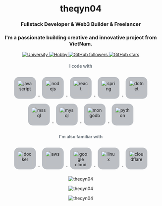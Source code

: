 <h1 align="center">theqyn04</h1>
<h3 align="center">Fullstack Developer & Web3 Builder & Freelancer</h3>

<h3 align="center">I'm a passionate building creative and innovative project from VietNam.</h3>

<p align="center">
  <!-- Thẻ University -->
  <a href="https://github.com/theqyn04">
    <img src="https://img.shields.io/badge/University-FPTU-blue?style=flat&logo=graduation-cap" alt="University" />
  </a>
  
  <!-- Thẻ Hobby -->
  <a href="https://github.com/theqyn04">
    <img src="https://img.shields.io/badge/Hobby-Japanese_Culture-green?style=flat&logo=gamepad" alt="Hobby" />
  </a>
  
  <!-- Thẻ Follow -->
  <a href="https://github.com/theqyn04?tab=followers">
    <img src="https://img.shields.io/github/followers/theqyn04?color=yellow&label=Follow&logo=github&style=flat" alt="GitHub followers" />
  </a>
  
  <!-- Thẻ Star -->
  <a href="https://github.com/theqyn04?tab=repositories">
    <img src="https://img.shields.io/github/stars/theqyn04?color=orange&label=Stars&logo=github&style=flat" alt="GitHub stars" />
  </a>
</p>

<h4 align="center" style="color: #6c757d;">I code with</h4>

<p align="center">
  <!-- JavaScript -->
  <a href="https://developer.mozilla.org/en-US/docs/Web/JavaScript" target="_blank" rel="noreferrer"> 
    <img src="https://cdn.jsdelivr.net/gh/devicons/devicon/icons/javascript/javascript-original.svg" alt="javascript" width="50" height="50" style="margin: 8px; background-color: #2d374850; padding: 10px; border-radius: 15px;" />
  </a>
  
  <!-- Node.js -->
  <a href="https://nodejs.org" target="_blank" rel="noreferrer"> 
    <img src="https://cdn.jsdelivr.net/gh/devicons/devicon/icons/nodejs/nodejs-original.svg" alt="nodejs" width="50" height="50" style="margin: 8px; background-color: #2d374850; padding: 10px; border-radius: 15px;" />
  </a>
  
  <!-- React -->
  <a href="https://reactjs.org/" target="_blank" rel="noreferrer"> 
    <img src="https://cdn.jsdelivr.net/gh/devicons/devicon/icons/react/react-original.svg" alt="react" width="50" height="50" style="margin: 8px; background-color: #2d374850; padding: 10px; border-radius: 15px;" />
  </a>
  
  <!-- Spring -->
  <a href="https://spring.io/" target="_blank" rel="noreferrer"> 
    <img src="https://cdn.jsdelivr.net/gh/devicons/devicon/icons/spring/spring-original.svg" alt="spring" width="50" height="50" style="margin: 8px; background-color: #2d374850; padding: 10px; border-radius: 15px;" />
  </a>
  
  <!-- .NET -->
  <a href="https://dotnet.microsoft.com/" target="_blank" rel="noreferrer"> 
    <img src="https://cdn.jsdelivr.net/gh/devicons/devicon/icons/dot-net/dot-net-original.svg" alt="dotnet" width="50" height="50" style="margin: 8px; background-color: #2d374850; padding: 10px; border-radius: 15px;" />
  </a>
  
  <!-- MSSQL -->
  <a href="https://www.microsoft.com/en-us/sql-server" target="_blank" rel="noreferrer"> 
    <img src="https://cdn.jsdelivr.net/gh/devicons/devicon/icons/microsoftsqlserver/microsoftsqlserver-plain.svg" alt="mssql" width="50" height="50" style="margin: 8px; background-color: #2d374850; padding: 10px; border-radius: 15px;" />
  </a>
  
  <!-- MySQL -->
  <a href="https://www.mysql.com/" target="_blank" rel="noreferrer"> 
    <img src="https://cdn.jsdelivr.net/gh/devicons/devicon/icons/mysql/mysql-original.svg" alt="mysql" width="50" height="50" style="margin: 8px; background-color: #2d374850; padding: 10px; border-radius: 15px;" />
  </a>
  
  <!-- MongoDB -->
  <a href="https://www.mongodb.com/" target="_blank" rel="noreferrer"> 
    <img src="https://cdn.jsdelivr.net/gh/devicons/devicon/icons/mongodb/mongodb-original.svg" alt="mongodb" width="50" height="50" style="margin: 8px; background-color: #2d374850; padding: 10px; border-radius: 15px;" />
  </a>
  
  <!-- Python -->
  <a href="https://www.python.org" target="_blank" rel="noreferrer"> 
    <img src="https://cdn.jsdelivr.net/gh/devicons/devicon/icons/python/python-original.svg" alt="python" width="50" height="50" style="margin: 8px; background-color: #2d374850; padding: 10px; border-radius: 15px;" />
  </a>
</p>

<h4 align="center" style="color: #6c757d;">I'm also familiar with</h4>

<p align="center">
  <!-- Docker -->
  <a href="https://www.docker.com/" target="_blank" rel="noreferrer"> 
    <img src="https://cdn.jsdelivr.net/gh/devicons/devicon/icons/docker/docker-original.svg" alt="docker" width="50" height="50" style="margin: 8px; background-color: #2d374850; padding: 10px; border-radius: 15px;" />
  </a>
  
  <!-- AWS -->
  <a href="https://aws.amazon.com" target="_blank" rel="noreferrer"> 
    <img src="https://cdn.jsdelivr.net/gh/devicons/devicon/icons/amazonwebservices/amazonwebservices-original.svg" alt="aws" width="50" height="50" style="margin: 8px; background-color: #2d374850; padding: 10px; border-radius: 15px;" />
  </a>
  
  <!-- Google Cloud -->
  <a href="https://cloud.google.com" target="_blank" rel="noreferrer"> 
    <img src="https://cdn.jsdelivr.net/gh/devicons/devicon/icons/googlecloud/googlecloud-original.svg" alt="google cloud" width="50" height="50" style="margin: 8px; background-color: #2d374850; padding: 10px; border-radius: 15px;" />
  </a>
  
  <!-- Linux -->
  <a href="https://www.linux.org/" target="_blank" rel="noreferrer"> 
    <img src="https://cdn.jsdelivr.net/gh/devicons/devicon/icons/linux/linux-original.svg" alt="linux" width="50" height="50" style="margin: 8px; background-color: #2d374850; padding: 10px; border-radius: 15px;" />
  </a>
  
  <!-- Cloudflare -->
  <a href="https://www.cloudflare.com" target="_blank" rel="noreferrer"> 
    <img src="https://cdn.jsdelivr.net/gh/devicons/devicon/icons/cloudflare/cloudflare-original.svg" alt="cloudflare" width="50" height="50" style="margin: 8px; background-color: #2d374850; padding: 10px; border-radius: 15px;" />
  </a>
</p>

<p align="center">
  <img src="https://github-readme-stats.vercel.app/api/top-langs?username=theqyn04&show_icons=true&locale=en&layout=compact&theme=onedark" alt="theqyn04" />
</p>

<p align="center">
  <img src="https://github-readme-stats.vercel.app/api?username=theqyn04&show_icons=true&locale=en&theme=onedark" alt="theqyn04" />
</p>

<p align="center">
  <img src="https://github-readme-streak-stats.herokuapp.com/?user=theqyn04&theme=onedark" alt="theqyn04" />
</p>

<div align="center">
